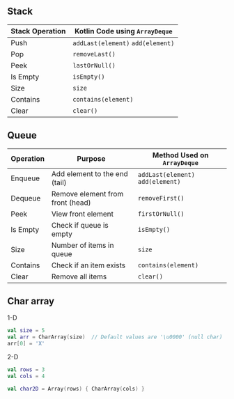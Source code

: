 


## Stack

| Stack Operation | Kotlin Code using `ArrayDeque`     |
|-----------------|------------------------------------|
| Push            | `addLast(element)`  `add(element)` |
| Pop             | `removeLast()`                     |
| Peek            | `lastOrNull()`                     |
| Is Empty        | `isEmpty()`                        |
| Size            | `size`                             |
| Contains        | `contains(element)`                |
| Clear           | `clear()`                          |


## Queue

| Operation | Purpose                          | Method Used on `ArrayDeque`       |
|-----------|----------------------------------|-----------------------------------|
| Enqueue   | Add element to the end (tail)    | `addLast(element)` `add(element)` |
| Dequeue   | Remove element from front (head) | `removeFirst()`                   |
| Peek      | View front element               | `firstOrNull()`                   |
| Is Empty  | Check if queue is empty          | `isEmpty()`                       |
| Size      | Number of items in queue         | `size`                            |
| Contains  | Check if an item exists          | `contains(element)`               |
| Clear     | Remove all items                 | `clear()`                         |


## Char array

1-D

```kotlin
val size = 5
val arr = CharArray(size)  // Default values are '\u0000' (null char)
arr[0] = 'X'

```

2-D
```kotlin
val rows = 3
val cols = 4

val char2D = Array(rows) { CharArray(cols) }

```